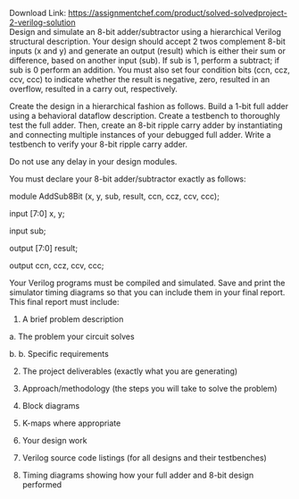 Download Link: https://assignmentchef.com/product/solved-solvedproject-2-verilog-solution
<br>
Design and simulate an 8-bit adder/subtractor using a hierarchical Verilog structural description. Your design should accept 2 twos complement 8-bit inputs (x and y) and generate an output (result) which is either their sum or difference, based on another input (sub). If sub is 1, perform a subtract; if sub is 0 perform an addition. You must also set four condition bits (ccn, ccz, ccv, ccc) to indicate whether the result is negative, zero, resulted in an overflow, resulted in a carry out, respectively.

Create the design in a hierarchical fashion as follows. Build a 1-bit full adder using a behavioral dataflow description. Create a testbench to thoroughly test the full adder. Then, create an 8-bit ripple carry adder by instantiating and connecting multiple instances of your debugged full adder. Write a testbench to verify your 8-bit ripple carry adder.

Do not use any delay in your design modules.

You must declare your 8-bit adder/subtractor exactly as follows:

module AddSub8Bit (x, y, sub, result, ccn, ccz, ccv, ccc);

input [7:0] x, y;

input sub;

output [7:0] result;

output ccn, ccz, ccv, ccc;

Your Verilog programs must be compiled and simulated. Save and print the simulator timing diagrams so that you can include them in your final report. This final report must include:

1. A brief problem description

a. The problem your circuit solves

b. b. Specific requirements

2. The project deliverables (exactly what you are generating)

3. Approach/methodology (the steps you will take to solve the problem)

4. Block diagrams

5. K-maps where appropriate

6. Your design work

7. Verilog source code listings (for all designs and their testbenches)

8. Timing diagrams showing how your full adder and 8-bit design performed